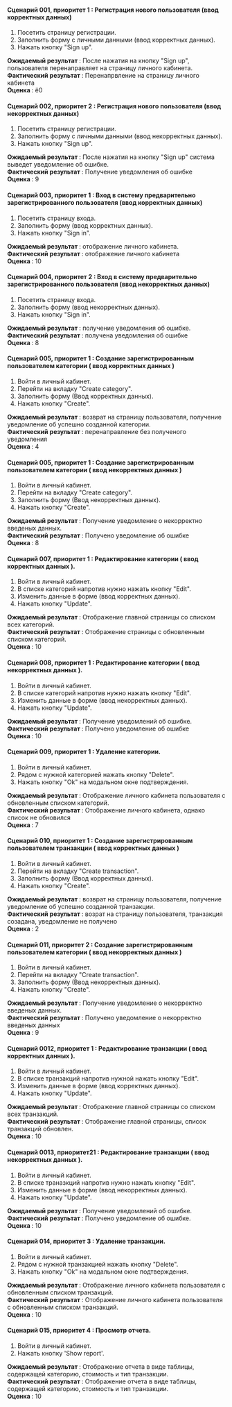 <h4> Сценарий 001, приоритет 1 : Регистрация нового пользователя (ввод корректных данных)  </h4>
 
1. Посетить страницу регистрации.
2. Заполнить форму с личными данными (ввод корректных данных).
3. Нажать кнопку "Sign up".
 
<b> Ожидаемый результат </b>: После нажатия на кнопку "Sign up", пользователя перенаправляет на страницу личного кабинета. <br>
<b> Фактический результат </b>: Перенапрвление на страницу личного кабинета <br>
<b> Оценка </b>: ё0 <br>
 
<h4> Сценарий 002, приоритет 2 : Регистрация нового пользователя  (ввод некорректных данных) </h4>
 
1. Посетить страницу регистрации.
2. Заполнить форму с личными данными (ввод некорректных данных).
3. Нажать кнопку "Sign up".
 
<b> Ожидаемый результат </b>: После нажатия на кнопку "Sign up" система выведет уведомление об ошибке. <br>
<b> Фактический результат </b>: Получение уведомления об ошибке<br>
<b> Оценка </b>: 9 <br>
 
<h4> Сценарий 003, приоритет 1 : Вход в систему предварительно зарегистрированного пользователя (ввод корректных данных)  </h4>
 
1. Посетить страницу входа.
2. Заполнить форму (ввод корректных данных).
2. Нажать кнопку "Sign in".
 
<b> Ожидаемый результат </b>: отображение личного кабинета. <br>
<b> Фактический результат </b>: отображение личного кабинета <br>
<b> Оценка </b>: 10 <br>
 
<h4> Сценарий 004, приоритет 2 : Вход в систему предварительно зарегистрированного пользователя (ввод некорректных данных)  </h4>
 
1. Посетить страницу входа.
2. Заполнить форму (ввод некорректных данных).
2. Нажать кнопку "Sign in".
 
<b> Ожидаемый результат </b>: получение уведомления об ошибке. <br>
<b> Фактический результат </b>: получена уведомления об ошибке <br>
<b> Оценка </b>: 8 <br>
 
<h4> Сценарий 005, приоритет 1 : Создание зарегистрированным пользователем категории ( ввод корректных данных )  </h4>
 
1. Войти в личный кабинет.
2. Перейти на вкладку "Сreate category".
3. Заполнить форму (Ввод корректных данных).
4. Нажать кнопку "Сreate".
 
<b> Ожидаемый результат </b>: возврат на cтраницу пользователя, получение уведомление об успешно созданной категории. <br>
<b> Фактический результат </b>: перенаправление без полученого уведомления <br>
<b> Оценка </b>: 4 <br>
 
<h4> Сценарий 005, приоритет 1 : Создание зарегистрированным пользователем категории ( ввод некорректных данных )  </h4>
 
1. Войти в личный кабинет.
2. Перейти на вкладку "Сreate category".
3. Заполнить форму (Ввод некорректных данных).
4. Нажать кнопку "Сreate".
 
<b> Ожидаемый результат </b>: Получение уведомление о некорректно введеных данных. <br>
<b> Фактический результат </b>: Получено уведомление об ошибке <br>
<b> Оценка </b>: 8 <br>
 
<h4> Сценарий 007, приоритет 1 : Редактирование категории ( ввод корректных данных ).  </h4>
 
1. Войти в личный кабинет.
2. В списке категорий напротив нужно нажать кнопку "Edit".
3. Изменить данные в форме (ввод корректных данных).
4. Нажать кнопку "Update".
 
<b> Ожидаемый результат </b>: Отображение главной страницы со списком всех категорий. <br>
<b> Фактический результат </b>: Отображение страницы с обновленным списком категорий. <br>
<b> Оценка </b>: 10 <br>
 
<h4> Сценарий 008, приоритет 1 : Редактирование категории ( ввод некорректных данных ).  </h4>
 
1. Войти в личный кабинет.
2. В списке категорий напротив нужно нажать кнопку "Edit".
3. Изменить данные в форме (ввод некорректных данных).
4. Нажать кнопку "Update".
 
<b> Ожидаемый результат </b>: Получение уведомлений об ошибке. <br>
<b> Фактический результат </b>: Получено уведомление об ошибке <br>
<b> Оценка </b>: 10 <br>
 
<h4> Сценарий 009, приоритет 1 : Удаление категории.  </h4>
 
1. Войти в личный кабинет.
2. Рядом с нужной категорией нажать кнопку "Delete".
3. Нажать кнопку "Ok" на модальном окне подтверждения.
 
<b> Ожидаемый результат </b>: Отображение личного кабинета пользователя с обновленным списком категорий. <br>
<b> Фактический результат </b>: Отображение личного кабинета, однако список не обновился <br>
<b> Оценка </b>: 7 <br>
 
<h4> Сценарий 010, приоритет 1 : Создание зарегистрированным пользователем транзакции ( ввод корректных данных )  </h4>
 
1. Войти в личный кабинет.
2. Перейти на вкладку "Сreate transaction".
3. Заполнить форму (Ввод корректных данных).
4. Нажать кнопку "Сreate".
 
<b> Ожидаемый результат </b>: возврат на cтраницу пользователя, получение уведомление об успешно созданной транзакции. <br>
<b> Фактический результат </b>: возрат на страницу пользователя, транзакция созадана, уведомление не получено<br>
<b> Оценка </b>: 2 <br>
 
<h4> Сценарий 011, приоритет 2 : Создание зарегистрированным пользователем категории ( ввод некорректных данных )  </h4>
 
1. Войти в личный кабинет.
2. Перейти на вкладку "Сreate transaction".
3. Заполнить форму (Ввод некорректных данных).
4. Нажать кнопку "Сreate".
 
<b> Ожидаемый результат </b>: Получение уведомление о некорректно введеных данных. <br>
<b> Фактический результат </b>: Получено уведомление о некорректно введеных данных <br>
<b> Оценка </b>: 9 <br>
 
<h4> Сценарий 0012, приоритет 1 : Редактирование транзакции ( ввод корректных данных ).  </h4>
 
1. Войти в личный кабинет.
2. В списке транзакций напротив нужной нажать кнопку "Edit".
3. Изменить данные в форме (ввод корректных данных).
4. Нажать кнопку "Update".
 
<b> Ожидаемый результат </b>: Отображение главной страницы со списком всех транзакций. <br>
<b> Фактический результат </b>: Отображение главной страницы, список транзакций обновлен.<br>
<b> Оценка </b>: 10 <br>
 
<h4> Сценарий 0013, приоритет21 : Редактирование транзакции ( ввод некорректных данных ).  </h4>
 
1. Войти в личный кабинет.
2. В списке траназкций напротив нужно нажать кнопку "Edit".
3. Изменить данные в форме (ввод некорректных данных).
4. Нажать кнопку "Update".
 
<b> Ожидаемый результат </b>: Получение уведомлений об ошибке. <br>
<b> Фактический результат </b>:  Получено уведомление об ошибке. <br>
<b> Оценка </b>: 10 <br>
 
<h4> Сценарий 014, приоритет 3 : Удаление транзакции.  </h4>
 
1. Войти в личный кабинет.
2. Рядом с нужной транзакцией нажать кнопку "Delete".
3. Нажать кнопку "Ok" на модальном окне подтверждения.
 
<b> Ожидаемый результат </b>: Отображение личного кабинета пользователя с обновленным списком транзакций. <br>
<b> Фактический результат </b>: Отображение личного кабинета пользователя с обновленным списком транзакций. <br>
<b> Оценка </b>: 10 <br>
 
<h4> Сценарий 015, приоритет 4 : Просмотр отчета.  </h4>
 
1. Войти в личный кабинет.
2. Нажать кнопку 'Show report'.
 
<b> Ожидаемый результат </b>: Отображение отчета в виде таблицы, содержащей категорию, стоимость и тип транзакции. <br>
<b> Фактический результат </b>: Отображение отчета в виде таблицы, содержащей категорию, стоимость и тип транзакции. <br>
<b> Оценка </b>: 10 <br>
 